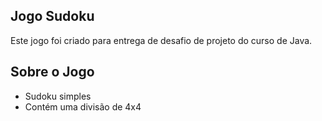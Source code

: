 ## Jogo Sudoku

Este jogo foi criado para entrega de desafio de projeto do curso de Java.

## Sobre o Jogo

- Sudoku simples
- Contém uma divisão de 4x4
